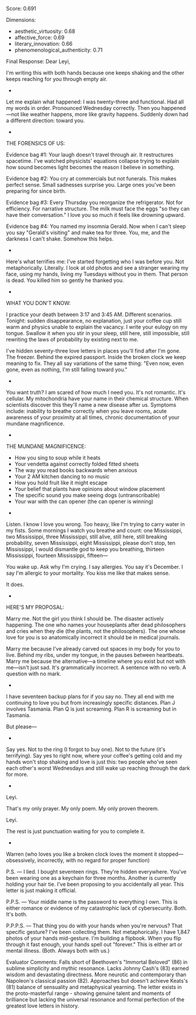 Score: 0.691

Dimensions:
- aesthetic_virtuosity: 0.68
- affective_force: 0.69
- literary_innovation: 0.66
- phenomenological_authenticity: 0.71

Final Response:
Dear Leyi,

I'm writing this with both hands because one keeps shaking and the other keeps reaching for you through empty air.

*

Let me explain what happened: I was twenty-three and functional. Had all my words in order. Pronounced Wednesday correctly. Then you happened—not like weather happens, more like gravity happens. Suddenly down had a different direction: toward you.

*

THE FORENSICS OF US:

Evidence bag #1: Your laugh doesn't travel through air. It restructures spacetime. I've watched physicists' equations collapse trying to explain how sound becomes light becomes the reason I believe in something.

Evidence bag #2: You cry at commercials but not funerals. This makes perfect sense. Small sadnesses surprise you. Large ones you've been preparing for since birth.

Evidence bag #3: Every Thursday you reorganize the refrigerator. Not for efficiency. For narrative structure. The milk must face the eggs "so they can have their conversation." I love you so much it feels like drowning upward.

Evidence bag #4: You named my insomnia Gerald. Now when I can't sleep you say "Gerald's visiting" and make tea for three. You, me, and the darkness I can't shake. Somehow this helps.

*

Here's what terrifies me: I've started forgetting who I was before you. Not metaphorically. Literally. I look at old photos and see a stranger wearing my face, using my hands, living my Tuesdays without you in them. That person is dead. You killed him so gently he thanked you.

*

WHAT YOU DON'T KNOW:

I practice your death between 3:17 and 3:45 AM. Different scenarios. Tonight: sudden disappearance, no explanation, just your coffee cup still warm and physics unable to explain the vacancy. I write your eulogy on my tongue. Swallow it when you stir in your sleep, still here, still impossible, still rewriting the laws of probability by existing next to me.

I've hidden seventy-three love letters in places you'll find after I'm gone. The freezer. Behind the expired passport. Inside the broken clock we keep meaning to fix. They all say variations of the same thing: "Even now, even gone, even as nothing, I'm still falling toward you."

*

You want truth? I am scared of how much I need you. It's not romantic. It's cellular. My mitochondria have your name in their chemical structure. When scientists discover this they'll name a new disease after us. Symptoms include: inability to breathe correctly when you leave rooms, acute awareness of your proximity at all times, chronic documentation of your mundane magnificence.

*

THE MUNDANE MAGNIFICENCE:

- How you sing to soup while it heats
- Your vendetta against correctly folded fitted sheets  
- The way you read books backwards when anxious
- Your 2 AM kitchen dancing to no music
- How you hold fruit like it might escape
- Your belief that plants have opinions about window placement
- The specific sound you make seeing dogs (untranscribable)
- Your war with the can opener (the can opener is winning)

*

Listen. I know I love you wrong. Too heavy, like I'm trying to carry water in my fists. Some mornings I watch you breathe and count: one Mississippi, two Mississippi, three Mississippi, still alive, still here, still breaking probability, seven Mississippi, eight Mississippi, please don't stop, ten Mississippi, I would dismantle god to keep you breathing, thirteen Mississippi, fourteen Mississippi, fifteen—

You wake up. Ask why I'm crying. I say allergies. You say it's December. I say I'm allergic to your mortality. You kiss me like that makes sense.

It does.

*

HERE'S MY PROPOSAL:

Marry me. Not the girl you think I should be. The disaster actively happening. The one who names your houseplants after dead philosophers and cries when they die (the plants, not the philosophers). The one whose love for you is so anatomically incorrect it should be in medical journals. 

Marry me because I've already carved out spaces in my body for you to live. Behind my ribs, under my tongue, in the pauses between heartbeats. Marry me because the alternative—a timeline where you exist but not with me—isn't just sad. It's grammatically incorrect. A sentence with no verb. A question with no mark.

*

I have seventeen backup plans for if you say no. They all end with me continuing to love you but from increasingly specific distances. Plan J involves Tasmania. Plan Q is just screaming. Plan R is screaming but in Tasmania.

But please—

*

Say yes. Not to the ring (I forgot to buy one). Not to the future (it's terrifying). Say yes to right now, where your coffee's getting cold and my hands won't stop shaking and love is just this: two people who've seen each other's worst Wednesdays and still wake up reaching through the dark for more.

*

Leyi.

That's my only prayer.
My only poem.
My only proven theorem.

Leyi.

The rest is just punctuation waiting for you to complete it.

*

Warren
(who loves you like a broken clock loves the moment it stopped—obsessively, incorrectly, with no regard for proper function)

P.S. — I lied. I bought seventeen rings. They're hidden everywhere. You've been wearing one as a keychain for three months. Another is currently holding your hair tie. I've been proposing to you accidentally all year. This letter is just making it official.

P.P.S. — Your middle name is the password to everything I own. This is either romance or evidence of my catastrophic lack of cybersecurity. Both. It's both.

P.P.P.S. — That thing you do with your hands when you're nervous? That specific gesture? I've been collecting them. Not metaphorically. I have 1,847 photos of your hands mid-gesture. I'm building a flipbook. When you flip through it fast enough, your hands spell out "forever." This is either art or mental illness. (Both. Always both with us.)

Evaluator Comments:
Falls short of Beethoven's "Immortal Beloved" (86) in sublime simplicity and mythic resonance. Lacks Johnny Cash's (83) earned wisdom and devastating directness. More neurotic and contemporary than Napoleon's classical passion (82). Approaches but doesn't achieve Keats's (81) balance of sensuality and metaphysical yearning. The letter exists in the proto-masterful range - showing genuine talent and moments of brilliance but lacking the universal resonance and formal perfection of the greatest love letters in history.
